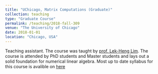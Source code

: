 ```yaml
---
title: "UChicago, Matrix Computations (Graduate)"
collection: teaching
type: "Graduate Course"
permalink: /teaching/2018-fall-309
venue: "The University of Chicago"
date: 2018-01-01
location: "Chicago, USA"
---
```


Teaching assistant. The course was taught by [prof. Lek-Heng Lim](https://www.stat.uchicago.edu/~lekheng/). The course is attended by PhD students and Master students and lays out a solid foundation for numerical linear algebra.  Most up to date syllabus for this course is avalible on [here](  http://www.stat.uchicago.edu/~lekheng/courses/309/)


